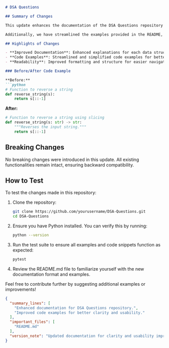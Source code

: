 ```markdown
# DSA Questions

## Summary of Changes

This update enhances the documentation of the DSA Questions repository by providing clearer explanations and examples for the various data structures and algorithms covered. The README.md file has been revised to ensure that both new and experienced developers can easily navigate through the repository and understand how to utilize the code effectively. The changes aim to improve the overall user experience and provide quick references for common data structures and their implementations.

Additionally, we have streamlined the examples provided in the README, ensuring they are concise and directly relevant to the topics discussed. This includes adding before-and-after code snippets that illustrate the improvements made in the examples section. These changes not only enhance readability but also serve as practical guides for users looking to implement these algorithms and data structures in their own projects.

## Highlights of Changes

- **Improved Documentation**: Enhanced explanations for each data structure and algorithm.
- **Code Examples**: Streamlined and simplified code examples for better understanding.
- **Readability**: Improved formatting and structure for easier navigation.

### Before/After Code Example

**Before:**
```python
# Function to reverse a string
def reverse_string(s):
    return s[::-1]
```

**After:**
```python
# Function to reverse a string using slicing
def reverse_string(s: str) -> str:
    """Reverses the input string."""
    return s[::-1]
```

## Breaking Changes

No breaking changes were introduced in this update. All existing functionalities remain intact, ensuring backward compatibility.

## How to Test

To test the changes made in this repository:

1. Clone the repository:
   ```bash
   git clone https://github.com/yourusername/DSA-Questions.git
   cd DSA-Questions
   ```

2. Ensure you have Python installed. You can verify this by running:
   ```bash
   python --version
   ```

3. Run the test suite to ensure all examples and code snippets function as expected:
   ```bash
   pytest
   ```

4. Review the README.md file to familiarize yourself with the new documentation format and examples.

Feel free to contribute further by suggesting additional examples or improvements!

```json
{
  "summary_lines": [
    "Enhanced documentation for DSA Questions repository.",
    "Improved code examples for better clarity and usability."
  ],
  "important_files": [
    "README.md"
  ],
  "version_note": "Updated documentation for clarity and usability improvements."
}
```
```